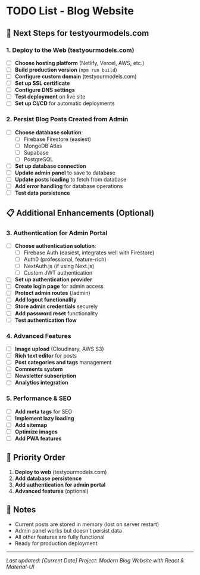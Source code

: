 # TODO List - Blog Website

## 🚀 **Next Steps for testyourmodels.com**

### **1. Deploy to the Web (testyourmodels.com)**
- [ ] **Choose hosting platform** (Netlify, Vercel, AWS, etc.)
- [ ] **Build production version** (`npm run build`)
- [ ] **Configure custom domain** (testyourmodels.com)
- [ ] **Set up SSL certificate**
- [ ] **Configure DNS settings**
- [ ] **Test deployment** on live site
- [ ] **Set up CI/CD** for automatic deployments

### **2. Persist Blog Posts Created from Admin**
- [ ] **Choose database solution**:
  - [ ] Firebase Firestore (easiest)
  - [ ] MongoDB Atlas
  - [ ] Supabase
  - [ ] PostgreSQL
- [ ] **Set up database connection**
- [ ] **Update admin panel** to save to database
- [ ] **Update posts loading** to fetch from database
- [ ] **Add error handling** for database operations
- [ ] **Test data persistence**

## 📋 **Additional Enhancements (Optional)**

### **3. Authentication for Admin Portal**
- [ ] **Choose authentication solution**:
  - [ ] Firebase Auth (easiest, integrates well with Firestore)
  - [ ] Auth0 (professional, feature-rich)
  - [ ] NextAuth.js (if using Next.js)
  - [ ] Custom JWT authentication
- [ ] **Set up authentication provider**
- [ ] **Create login page** for admin access
- [ ] **Protect admin routes** (/admin)
- [ ] **Add logout functionality**
- [ ] **Store admin credentials** securely
- [ ] **Add password reset** functionality
- [ ] **Test authentication flow**

### **4. Advanced Features**
- [ ] **Image upload** (Cloudinary, AWS S3)
- [ ] **Rich text editor** for posts
- [ ] **Post categories and tags** management
- [ ] **Comments system**
- [ ] **Newsletter subscription**
- [ ] **Analytics integration**

### **5. Performance & SEO**
- [ ] **Add meta tags** for SEO
- [ ] **Implement lazy loading**
- [ ] **Add sitemap**
- [ ] **Optimize images**
- [ ] **Add PWA features**

## 🎯 **Priority Order**
1. **Deploy to web** (testyourmodels.com)
2. **Add database persistence**
3. **Add authentication for admin portal**
4. **Advanced features** (optional)

## 📝 **Notes**
- Current posts are stored in memory (lost on server restart)
- Admin panel works but doesn't persist data
- All other features are fully functional
- Ready for production deployment

---
*Last updated: [Current Date]*
*Project: Modern Blog Website with React & Material-UI*
